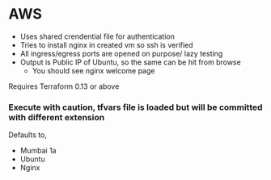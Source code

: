 # AWS 
* Uses shared crendential file for authentication
* Tries to install nginx in created vm so ssh is verified
* All ingress/egress ports are opened on purpose/ lazy testing
* Output is Public IP of Ubuntu, so the same can be hit from browse
  * You should see nginx welcome page

Requires Terraform 0.13 or above

### Execute with caution, tfvars file is loaded but will be committed with different extension
Defaults to,
* Mumbai 1a
* Ubuntu
* Nginx
